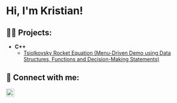 <h1>Hi, I'm Kristian!

<h2>👨‍💻 Projects:</h2>

- <b>C++</b>
  - [Tsiolkovsky Rocket Equation (Menu-Driven Demo using Data Structures, Functions and Decision-Making Statements)](https://github.com/kkosic2/TsiolkovskyRocketEquation)

<h2> 🤳 Connect with me:</h2>


[<img align="left" alt="KristanKosic | LinkedIn" width="22px" src="https://cdn.jsdelivr.net/npm/simple-icons@v3/icons/linkedin.svg" />][linkedin]

[linkedin]: https://www.linkedin.com/in/kristian-kosic-0069542b6/

